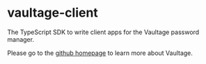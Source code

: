 vaultage-client
===============

The TypeScript SDK to write client apps for the Vaultage password manager.

Please go to the [github homepage](https://github.com/lbarman/vaultage) to learn more about Vaultage.
